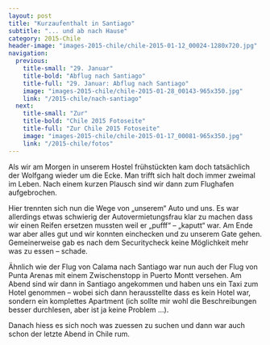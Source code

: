 ```yaml
---
layout: post
title: "Kurzaufenthalt in Santiago"
subtitle: "... und ab nach Hause"
category: 2015-Chile
header-image: "images-2015-chile/chile-2015-01-12_00024-1280x720.jpg"
navigation:
  previous:
    title-small: "29. Januar"
    title-bold: "Abflug nach Santiago"
    title-full: "29. Januar: Abflug nach Santiago"
    image: "images-2015-chile/chile-2015-01-28_00143-965x350.jpg"
    link: "/2015-chile/nach-santiago"
  next:
    title-small: "Zur"
    title-bold: "Chile 2015 Fotoseite"
    title-full: "Zur Chile 2015 Fotoseite"
    image: "images-2015-chile/chile-2015-01-17_00081-965x350.jpg"
    link: "/2015-chile/fotos"
---
```

Als wir am Morgen in unserem Hostel frühstückten kam doch tatsächlich der Wolfgang wieder um die Ecke. Man trifft sich halt doch immer zweimal im Leben. Nach einem kurzen Plausch sind wir dann zum Flughafen aufgebrochen.

Hier trennten sich nun die Wege von „unserem“ Auto und uns. Es war allerdings etwas schwierig der Autovermietungsfrau klar zu machen dass wir einen Reifen ersetzen mussten weil er „pufff“ – „kaputt“ war. Am Ende war aber alles gut und wir konnten einchecken und zu unserem Gate gehen. Gemeinerweise gab es nach dem Securitycheck keine Möglichkeit mehr was zu essen – schade.

Ähnlich wie der Flug von Calama nach Santiago war nun auch der Flug von Punta Arenas mit einem Zwischenstopp in Puerto Montt versehen.
Am Abend sind wir dann in Santiago angekommen und haben uns ein Taxi zum Hotel genommen – wobei sich dann herausstellte dass es kein Hotel war, sondern ein komplettes Apartment (ich sollte mir wohl die Beschreibungen besser durchlesen, aber ist ja keine Problem …).

Danach hiess es sich noch was zuessen zu suchen und dann war auch schon der letzte Abend in Chile rum.
